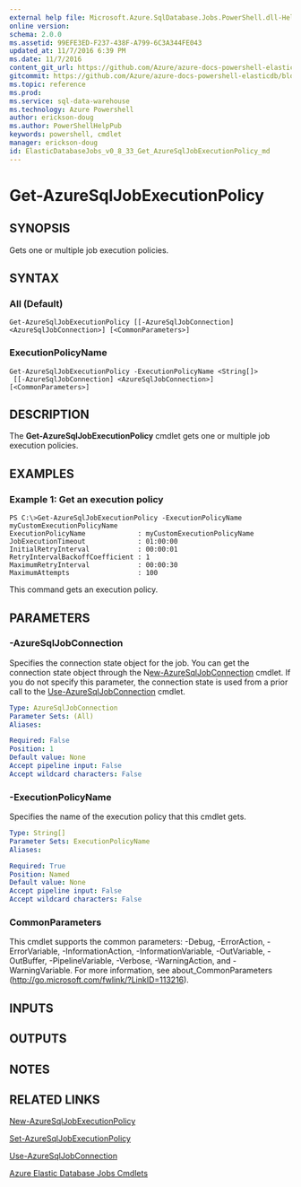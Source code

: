 ```yaml
---
external help file: Microsoft.Azure.SqlDatabase.Jobs.PowerShell.dll-Help.xml
online version:
schema: 2.0.0
ms.assetid: 99EFE3ED-F237-438F-A799-6C3A344FE043
updated_at: 11/7/2016 6:39 PM
ms.date: 11/7/2016
content_git_url: https://github.com/Azure/azure-docs-powershell-elasticdb/blob/master/ElasticDB/ElasticDatabaseJobs/v0.8.33/Get-AzureSqlJobExecutionPolicy.md
gitcommit: https://github.com/Azure/azure-docs-powershell-elasticdb/blob/d819015b3c9ed8795d9959ab855df108d2be7d9c/ElasticDB/ElasticDatabaseJobs/v0.8.33/Get-AzureSqlJobExecutionPolicy.md
ms.topic: reference
ms.prod: 
ms.service: sql-data-warehouse
ms.technology: Azure Powershell
author: erickson-doug
ms.author: PowerShellHelpPub
keywords: powershell, cmdlet
manager: erickson-doug
id: ElasticDatabaseJobs_v0_8_33_Get_AzureSqlJobExecutionPolicy_md
---
```


# Get-AzureSqlJobExecutionPolicy

## SYNOPSIS
Gets one or multiple job execution policies.

## SYNTAX

### All (Default)
```
Get-AzureSqlJobExecutionPolicy [[-AzureSqlJobConnection] <AzureSqlJobConnection>] [<CommonParameters>]
```

### ExecutionPolicyName
```
Get-AzureSqlJobExecutionPolicy -ExecutionPolicyName <String[]>
 [[-AzureSqlJobConnection] <AzureSqlJobConnection>] [<CommonParameters>]
```

## DESCRIPTION
The **Get-AzureSqlJobExecutionPolicy** cmdlet gets one or multiple job execution policies.

## EXAMPLES

### Example 1: Get an execution policy
```
PS C:\>Get-AzureSqlJobExecutionPolicy -ExecutionPolicyName myCustomExecutionPolicyName
ExecutionPolicyName             : myCustomExecutionPolicyName
JobExecutionTimeout             : 01:00:00
InitialRetryInterval            : 00:00:01
RetryIntervalBackoffCoefficient : 1
MaximumRetryInterval            : 00:00:30
MaximumAttempts                 : 100
```

This command gets an execution policy.

## PARAMETERS

### -AzureSqlJobConnection
Specifies the connection state object for the job.
You can get the connection state object through the N[ew-AzureSqlJobConnection](./New-AzureSqlJobConnection.md) cmdlet.
If you do not specify this parameter, the connection state is used from a prior call to the [Use-AzureSqlJobConnection](./Use-AzureSqlJobConnection.md) cmdlet.

```yaml
Type: AzureSqlJobConnection
Parameter Sets: (All)
Aliases:

Required: False
Position: 1
Default value: None
Accept pipeline input: False
Accept wildcard characters: False
```

### -ExecutionPolicyName
Specifies the name of the execution policy that this cmdlet gets.

```yaml
Type: String[]
Parameter Sets: ExecutionPolicyName
Aliases:

Required: True
Position: Named
Default value: None
Accept pipeline input: False
Accept wildcard characters: False
```

### CommonParameters
This cmdlet supports the common parameters: -Debug, -ErrorAction, -ErrorVariable, -InformationAction, -InformationVariable, -OutVariable, -OutBuffer, -PipelineVariable, -Verbose, -WarningAction, and -WarningVariable. For more information, see about_CommonParameters (http://go.microsoft.com/fwlink/?LinkID=113216).

## INPUTS

## OUTPUTS

## NOTES

## RELATED LINKS

[New-AzureSqlJobExecutionPolicy](xref:ElasticDatabaseJobs/v0.8.33/New-AzureSqlJobExecutionPolicy.md)

[Set-AzureSqlJobExecutionPolicy](xref:ElasticDatabaseJobs/v0.8.33/Set-AzureSqlJobExecutionPolicy.md)

[Use-AzureSqlJobConnection](xref:ElasticDatabaseJobs/v0.8.33/Use-AzureSqlJobConnection.md)

[Azure Elastic Database Jobs Cmdlets](xref:ElasticDatabaseJobs/v0.8.33/ElasticDatabaseJobs.md)
